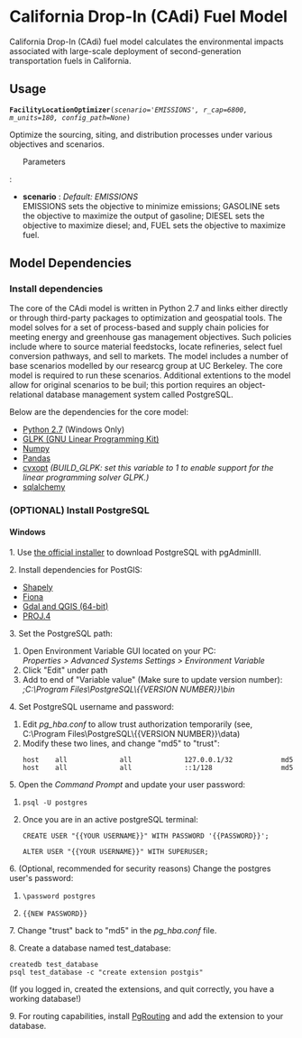 <h1>California Drop-In (CAdi) Fuel Model</h1>
<p>California Drop-In (CAdi) fuel model calculates the environmental impacts associated with large-scale deployment of second-generation transportation fuels in California.</p>

<h2>Usage</h2>
<p><code><b>FacilityLocationOptimizer</b>(<em>scenario='EMISSIONS', r_cap=6800, m_units=180, config_path=None</em>)</code></p>

<p>Optimize the sourcing, siting, and distribution processes under various objectives and scenarios. </p>

<p><ul>Parameters</ul>:</p>
<p>
	<ul>
		<li><b>scenario</b> : <em>Default: EMISSIONS</em><br>EMISSIONS sets the objective to minimize emissions; GASOLINE sets the objective to maximize the output of gasoline; DIESEL sets the objective to maximize diesel; and, FUEL sets the objective to maximize fuel.</li>
	</ul>
</p>

<h2>Model Dependencies</h2>
<h3> Install dependencies </h3>
<p>The core of the CAdi model is written in Python 2.7 and links either directly or through third-party packages to optimization and geospatial tools. The model solves for a set of process-based and supply chain policies for meeting energy and greenhouse gas management objectives. Such policies include where to source material feedstocks, locate refineries, select fuel conversion pathways, and sell to markets. The model includes a number of base scenarios modelled by our researcg group at UC Berkeley. The core model is required to run these scenarios. Additional extentions to the model allow for original scenarios to be buil; this portion requires an object-relational database management system called PostgreSQL. <p>

<p>Below are the dependencies for the core model:</p>
<p>
	<ul>
		<li><a href='https://www.python.org/download/releases/2.7/'>Python 2.7</a> (Windows Only)</li>
		<li><a href='http://www.gnu.org/software/glpk/glpk.html'>GLPK (GNU Linear Programming Kit)</a></li>
		<li><a href='http://docs.scipy.org/doc/numpy-1.10.1/user/install.html'>Numpy</a></li>
		<li><a href='http://pandas.pydata.org/pandas-docs/stable/install.html'>Pandas</a></li>
		<li><a href='http://cvxopt.org/download/'>cvxopt</a> <em>(BUILD_GLPK: set this variable to 1 to enable support for the linear programming solver GLPK.)</em></li>
		<li><a href='http://www.sqlalchemy.org/download.html'>sqlalchemy</a></li>
	</ul>
</p>


<h3> (OPTIONAL) Install PostgreSQL</h3>
<h4> Windows</h4>
<p>1. Use <a href='http://www.postgresql.org/download/windows/'>the official installer</a> to download PostgreSQL with pgAdminIII. </p>

<p>2. Install dependencies for PostGIS:
	<ul>
		<li><a href='https://pypi.python.org/pypi/Shapely#downloads'>Shapely</a></li>
		<li><a href='https://pypi.python.org/pypi/Fiona'>Fiona</a></li>
		<li><a href='https://www.qgis.org/en/site/forusers/download.html#'>Gdal and QGIS (64-bit)</a></li>
		<li><a href='https://github.com/proj4js/proj4js/releases'>PROJ.4</a></li>
	</ul>
</p>

<p>3. Set the PostgreSQL path: 
	<ol>
		<li>Open Environment Variable GUI located on your PC: <br> <em>Properties > Advanced Systems Settings > Environment Variable</em></li>
		<li>Click "Edit" under path</li>
		<li>Add to end of "Variable value" (Make sure to update version number): <br> <em>;C:\Program Files\PostgreSQL\{{VERSION NUMBER}}\bin</em></li>
	</ol>
</p>

<p>4. Set PostgreSQL username and password:
	<ol>
		<li>Edit <em>pg_hba.conf</em> to allow trust authorization temporarily (see, C:\Program Files\PostgreSQL\{{VERSION NUMBER}}\data)</li>
		<li>Modify these two lines, and change "md5" to "trust": <br>
			<pre><code>host    all             all             127.0.0.1/32            md5
host    all             all             ::1/128                 md5</code></pre>
		</li>
	</ol>
</p>

<p>5. Open the <em>Command Prompt</em> and update your user password: <br>
	<ol>
		<li><pre><code>psql -U postgres</code></pre></li>
		<li>Once you are in an active postgreSQL terminal: <br>
			<pre><code>CREATE USER "{{YOUR USERNAME}}" WITH PASSWORD '{{PASSWORD}}'; </code></pre> 
			<pre><code>ALTER USER "{{YOUR USERNAME}}" WITH SUPERUSER; </code></pre>
		</li>
	</ol>
</p>

<p>6. (Optional, recommended for security reasons) Change the postgres user's password: <br>
	<ol>
		<li><pre><code>\password postgres</code></pre></li>
		<li><pre><code>{{NEW PASSWORD}} </code></pre> </li>
	</ol>

</p>

<p>7. Change "trust" back to "md5" in the <em>pg_hba.conf</em> file. </p>


<p>8. Create a database named test_database: <br>
	<pre><code>createdb test_database
psql test_database -c "create extension postgis"</code></pre>
(If you logged in, created the extensions, and quit correctly, you have a working database!)
</p>

<p>9. For routing capabilities, install <a href='http://pgrouting.org/docs/1.x/install.html'>PgRouting</a> and add the extension to your database. </p>



